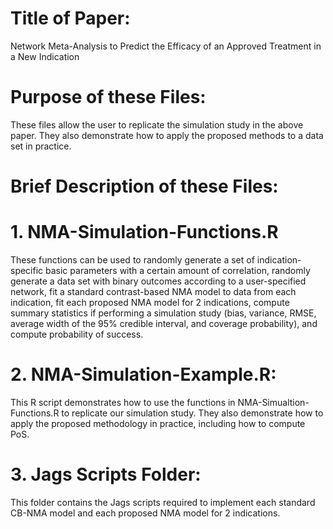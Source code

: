 # Title of Paper:
Network Meta-Analysis to Predict the Efficacy of an Approved Treatment in a New Indication

# Purpose of these Files:
These files allow the user to replicate the simulation study in the above paper. They also demonstrate how to apply the proposed methods to a data set in practice. 

# Brief Description of these Files:
# 1. NMA-Simulation-Functions.R
These functions can be used to randomly generate a set of indication-specific basic parameters with a certain amount of correlation, randomly generate a data set with binary outcomes according to a user-specified network, fit a standard contrast-based NMA model to data from each indication, fit each proposed NMA model for 2 indications, compute summary statistics if performing a simulation study (bias, variance, RMSE, average width of the 95% credible interval, and coverage probability), and compute probability of success. 

# 2. NMA-Simulation-Example.R:
This R script demonstrates how to use the functions in NMA-Simualtion-Functions.R to replicate our simulation study. They also demonstrate how to apply the proposed methodology in practice, including how to compute PoS. 

# 3. Jags Scripts Folder:
This folder contains the Jags scripts required to implement each standard CB-NMA model and each proposed NMA model for 2 indications. 
